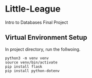 # Little-League
Intro to Databases Final Project

## Virtual Environment Setup
In project directory, run the follwoing.
```
python3 -m venv venv
source venv/bin/activate
pip install flask
pip install python-dotenv
```
